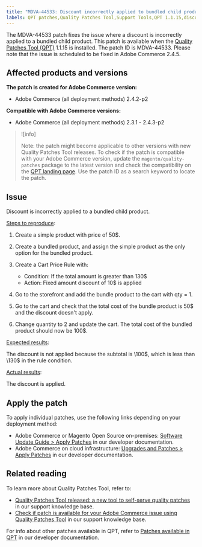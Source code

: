 ```yaml
---
title: "MDVA-44533: Discount incorrectly applied to bundled child product"
labels: QPT patches,Quality Patches Tool,Support Tools,QPT 1.1.15,discount,bundle product,Magento,Adobe Commerce,cloud infrastructure,on-premises,2.3.1,2.3.2,2.3.2-p2,2.3.3,2.3.3-p1,2.3.4,2.3.4-p2,2.3.5,2.3.5-p1,2.3.5-p2,2.3.6,2.3.6-p1,2.3.7,2.3.7-p1,2.3.7-p2,2.3.7-p3,2.4.0,2.4.0-p1,2.4.1,2.4.1-p1,2.4.2,2.4.2-p1,2.4.2-p2,2.4.3,2.4.3-p1,2.4.3-p2
---
```


The MDVA-44533 patch fixes the issue where a discount is incorrectly applied to a bundled child product. This patch is available when the [Quality Patches Tool (QPT)](https://support.magento.com/hc/en-us/articles/360047139492) 1.1.15 is installed. The patch ID is MDVA-44533. Please note that the issue is scheduled to be fixed in Adobe Commerce 2.4.5.

## Affected products and versions

**The patch is created for Adobe Commerce version:**

* Adobe Commerce (all deployment methods) 2.4.2-p2

**Compatible with Adobe Commerce versions:**

* Adobe Commerce (all deployment methods) 2.3.1 - 2.4.3-p2

>![info]
>
>Note: the patch might become applicable to other versions with new Quality Patches Tool releases. To check if the patch is compatible with your Adobe Commerce version, update the `magento/quality-patches` package to the latest version and check the compatibility on the [QPT landing page](https://devdocs.magento.com/quality-patches/tool.html#patch-grid). Use the patch ID as a search keyword to locate the patch.

## Issue

Discount is incorrectly applied to a bundled child product.

<ins>Steps to reproduce</ins>:

1. Create a simple product with price of 50$.
1. Create a bundled product, and assign the simple product as the only option for the bundled product.
1. Create a Cart Price Rule with:

    * Condition: If the total amount is greater than 130$
    * Action: Fixed amount discount of 10$ is applied

1. Go to the storefront and add the bundle product to the cart with qty = 1.
1. Go to the cart and check that the total cost of the bundle product is 50$ and the discount doesn't apply.
1. Change quantity to 2 and update the cart. The total cost of the bundled product should now be 100$.

<ins>Expected results</ins>:

The discount is not applied because the subtotal is \100\$, which is less than \130\$ in the rule condition.

<ins>Actual results</ins>:

The discount is applied.

## Apply the patch

To apply individual patches, use the following links depending on your deployment method:

* Adobe Commerce or Magento Open Source on-premises: [Software Update Guide > Apply Patches](https://devdocs.magento.com/guides/v2.4/comp-mgr/patching/mqp.html) in our developer documentation.
* Adobe Commerce on cloud infrastructure: [Upgrades and Patches > Apply Patches](https://devdocs.magento.com/cloud/project/project-patch.html) in our developer documentation.

## Related reading

To learn more about Quality Patches Tool, refer to:

* [Quality Patches Tool released: a new tool to self-serve quality patches](https://support.magento.com/hc/en-us/articles/360047139492) in our support knowledge base.
* [Check if patch is available for your Adobe Commerce issue using Quality Patches Tool](https://support.magento.com/hc/en-us/articles/360047125252) in our support knowledge base.

For info about other patches available in QPT, refer to [Patches available in QPT](https://devdocs.magento.com/quality-patches/tool.html#patch-grid) in our developer documentation.
